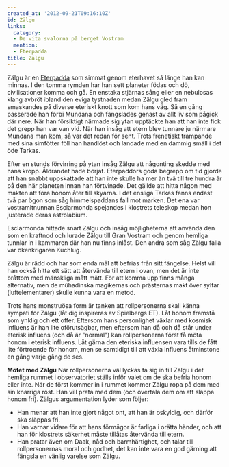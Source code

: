 ```yaml
---
created_at: '2012-09-21T09:16:10Z'
id: Zälgu
links:
  category:
  - De vita svalorna på berget Vostram
  mention:
  - Eterpadda
title: Zälgu
---
```


Zälgu är en [Eterpadda] som simmat genom eterhavet så länge han kan minnas. I den tomma rymden har
han sett planeter födas och dö, civilisationer komma och gå. En enstaka stjärnas sång eller en
nebulosas klang avbröt ibland den eviga tystnaden medan Zälgu gled fram smaskandes på diverse
eteriskt knott som kom hans väg. Så en gång passerade han förbi Mundana och fängslades genast av
allt liv som pågick där nere. När han försiktigt närmade sig ytan upptäckte han att han inte fick
det grepp han var van vid. När han insåg att etern blev tunnare ju närmare Mundana man kom, så var
det redan för sent. Trots frenetiskt trampande med sina simfötter föll han handlöst och landade med
en dammig smäll i det öde Tarkas.

Efter en stunds förvirring på ytan insåg Zälgu att någonting skedde med hans kropp. Åldrandet hade
börjat. Eterpaddors goda begrepp om tid gjorde att han snabbt uppskattade att han inte skulle ha mer
än två till tre hundra år på den här planeten innan han förtvinade. Det gällde att hitta någon med
makten att föra honom åter till skyarna. I det ensliga Tarkas fanns endast två par ögon som såg
himmelspaddans fall mot marken. Det ena var vostramitnunnan Esclarmonda spejandes i klostrets
teleskop medan hon justerade deras astrolabium.

Esclarmonda hittade snart Zälgu och insåg möjligheterna att använda den som en kraftnod och lurade
Zälgu till Gran Vostram och genom hemliga tunnlar in i kammaren där han nu finns inlåst. Den andra
som såg Zälgu falla var ökenkrigaren Kuchlug.

Zälgu är rädd och har som enda mål att befrias från sitt fängelse. Helst vill han också hitta ett
sätt att återvända till etern i ovan, men det är inte bråttom med mänskliga mått mätt. För att komma
upp finns många alternativ, men de mûhadinska magikernas och prästernas makt över sylfar
(luftelementarer) skulle kunna vara en metod.

Trots hans monstruösa form är tanken att rollpersonerna skall känna sympati för Zälgu (låt dig
inspireras av Spielbergs ET). Låt honom framstå som ynklig och ett offer. Eftersom hans personlighet
växlar med kosmisk influens är han lite oförutsägbar, men eftersom han då och då står under eterisk
influens (och då är "normal") kan rollpersonerna först få möta honom i eterisk influens. Låt gärna
den eteriska influensen vara tills de fått lite förtroende för honom, men se samtidigt till att
växla influens åtminstone en gång varje gång de ses.

**Mötet med Zälgu** När rollpersonerna väl lyckas ta sig in till Zälgu i det hemliga rummet i
observatoriet ställs inför valet om de ska befria honom eller inte. När de först kommer in i rummet
kommer Zälgu ropa på dem med sin knarriga röst. Han vill prata med dem (och övertala dem om att
släppa honom fri). Zälgus argumentation lyder som följer:

-   Han menar att han inte gjort något ont, att han är oskyldig, och därför ska släppas fri.
-   Han varnar vidare för att hans förmågor är farliga i orätta händer, och att han för klostrets
    säkerhet måste tillåtas återvända till etern.
-   Han pratar även om Daak, nåd och barmhärtighet, och talar till rollpersonernas moral och godhet,
    det kan inte vara en god gärning att fängsla en vänlig varelse som Zälgu.

  [Eterpadda]: Eterpadda